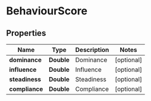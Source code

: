 # BehaviourScore

## Properties
Name | Type | Description | Notes
------------ | ------------- | ------------- | -------------
**dominance** | **Double** | Dominance |  [optional]
**influence** | **Double** | Influence |  [optional]
**steadiness** | **Double** | Steadiness |  [optional]
**compliance** | **Double** | Compliance |  [optional]
